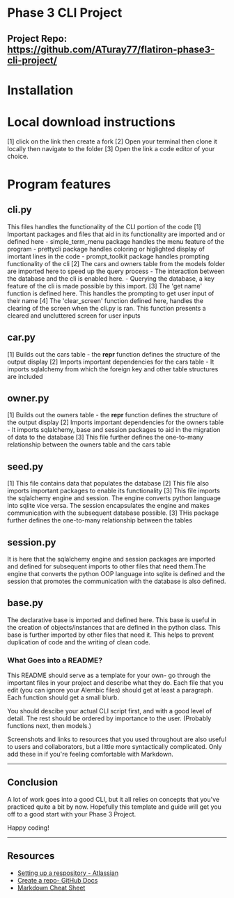 # Phase 3 CLI Project
## Project Repo: https://github.com/ATuray77/flatiron-phase3-cli-project/

# Installation
# Local download instructions
[1] click on the link then create a fork 
[2] Open your terminal then clone it locally then navigate to the folder
[3] Open the link a code editor of your choice.


# Program features
## cli.py
This files handles the functionality of the CLI portion of the code
[1] Important packages and files that aid in its functionality are imported and or defined here
    - simple_term_menu package handles the menu feature of the program
    - prettycli package handles coloring or higlighted display of imortant lines in the code
    - prompt_toolkit package handles prompting functionality of the cli
[2] The cars and owners table from the models folder are imported here to speed up the query process
    - The interaction between the database and the cli is enabled here. 
    - Querying the database, a key feature of the cli is made possible by this import.
[3] The 'get name' function is defined here. This handles the prompting to get user input of their name
[4] The 'clear_screen' function defined here, handles the clearing of the screen when the cli.py is ran. This function presents a cleared and uncluttered screen for user inputs
## car.py
[1] Builds out the cars table
    - the __repr__ function defines the structure of the output display
[2] Imports important dependencies for the cars table
    - It imports sqlalchemy from which the foreign key and other table structures are included
    
## owner.py
[1] Builds out the owners table
    - the __repr__ function defines the structure of the output display
[2] Imports important dependencies for the owners table
    - It imports sqlalchemy, base and session packages to aid in the migration of data to the database
[3] This file further defines the one-to-many relationship between the owners table and the cars table
## seed.py
[1] This file contains data that populates the database
[2] This file also imports important packages to enable its functionality
[3] This file imports the sqlalchemy engine and session. The engine converts python language into sqlite vice versa. The session encapsulates the engine and makes communication with the subsequent database possible. 
[3] THis package further defines the one-to-many relationship between the tables
## session.py
It is here that the sqlalchemy engine and session packages are imported and defined for subsequent imports to other files that need them.The engine that converts the python OOP language into sqlite is defined and the session that promotes the communication with the database is also defined. 
## base.py
The declarative base is imported and defined here. This base is useful in the creation of objects/instances that are defined in the python class. This base is further imported by other files that need it. This helps to prevent duplication of code and the writing of clean code. 


### What Goes into a README?

This README should serve as a template for your own- go through the important
files in your project and describe what they do. Each file that you edit
(you can ignore your Alembic files) should get at least a paragraph. Each
function should get a small blurb.

You should descibe your actual CLI script first, and with a good level of
detail. The rest should be ordered by importance to the user. (Probably
functions next, then models.)

Screenshots and links to resources that you used throughout are also useful to
users and collaborators, but a little more syntactically complicated. Only add
these in if you're feeling comfortable with Markdown.

***

## Conclusion

A lot of work goes into a good CLI, but it all relies on concepts that you've
practiced quite a bit by now. Hopefully this template and guide will get you
off to a good start with your Phase 3 Project.

Happy coding!

***

## Resources

- [Setting up a respository - Atlassian](https://www.atlassian.com/git/tutorials/setting-up-a-repository)
- [Create a repo- GitHub Docs](https://docs.github.com/en/get-started/quickstart/create-a-repo)
- [Markdown Cheat Sheet](https://www.markdownguide.org/cheat-sheet/)
